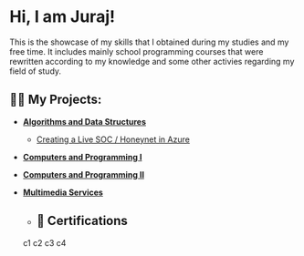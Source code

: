 
<!--
**xforma/xforma** is a ✨ _special_ ✨ repository because its `README.md` (this file) appears on your GitHub profile.

Here are some ideas to get you started:

- 🔭 I’m currently working on ...
- 🌱 I’m currently learning ...
- 👯 I’m looking to collaborate on ...
- 🤔 I’m looking for help with ...
- 💬 Ask me about ...
- 📫 How to reach me: ...
- 😄 Pronouns: ...
- ⚡ Fun fact: ...
-->
<h1>Hi, I am Juraj!</h1> This is the showcase of my skills that I obtained during my studies and my free time. It includes mainly school programming courses that were rewritten according to my knowledge and some other activies regarding my field of study.

<h2>👨‍💻 My Projects:</h2>

- <b>[Algorithms and Data Structures](https://github.com/xforma/Data-Structures-and-Algorithms)</b>
  - [Creating a Live SOC / Honeynet in Azure](https://github.com/joshcybertest/Cloud-SOC)

- <b> [Computers and Programming I](https://github.com/xforma/Computers-and-Programming-I) </b>
- <b> [Computers and Programming II](https://github.com/xforma/Computers-and-Programming-II) </b>
- <b> [Multimedia Services](https://github.com/xforma/Multimedia-Services) </b>

  - <h2>📜 Certifications </h2>
  c1
  c2
  c3
  c4
